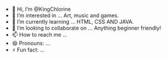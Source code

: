 - 👋 Hi, I’m @KingChlorine
- 👀 I’m interested in ... Art, music and games.
- 🌱 I’m currently learning ... HTML, CSS AND JAVA.
- 💞️ I’m looking to collaborate on ... Anything beginner friendly!
- 📫 How to reach me ... 
- 😄 Pronouns: ...
- ⚡ Fun fact: ... 

<!---
KingChlorine/KingChlorine is a ✨ special ✨ repository because its `README.md` (this file) appears on your GitHub profile.
You can click the Preview link to take a look at your changes.
--->
